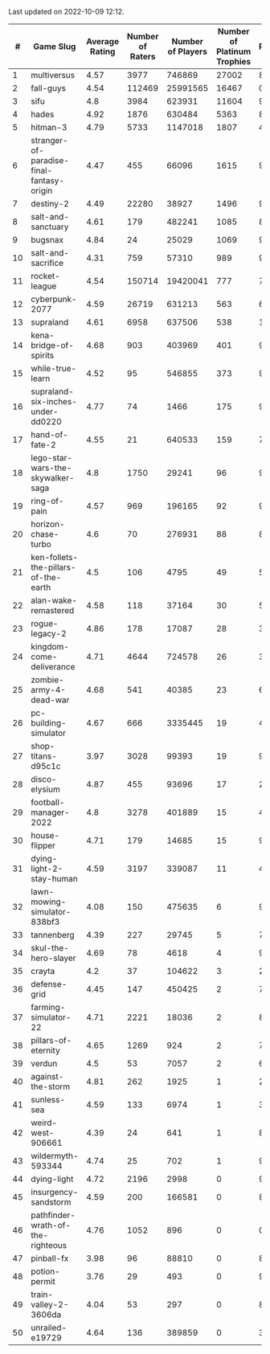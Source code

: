 Last updated on 2022-10-09 12:12.


|#|Game Slug|Average Rating|Number of Raters|Number of Players|Number of Platinum Trophies|Max Rarity (%)|
|---|---|---|---|---|---|---|
|1|multiversus|4.57|3977|746869|27002|81|
|2|fall-guys|4.54|112469|25991565|16467|0.4|
|3|sifu|4.8|3984|623931|11604|96|
|4|hades|4.92|1876|630484|5363|89|
|5|hitman-3|4.79|5733|1147018|1807|48|
|6|stranger-of-paradise-final-fantasy-origin|4.47|455|66096|1615|98|
|7|destiny-2|4.49|22280|38927|1496|98|
|8|salt-and-sanctuary|4.61|179|482241|1085|83|
|9|bugsnax|4.84|24|25029|1069|97|
|10|salt-and-sacrifice|4.31|759|57310|989|91|
|11|rocket-league|4.54|150714|19420041|777|74|
|12|cyberpunk-2077|4.59|26719|631213|563|61|
|13|supraland|4.61|6958|637506|538|100|
|14|kena-bridge-of-spirits|4.68|903|403969|401|94|
|15|while-true-learn|4.52|95|546855|373|93|
|16|supraland-six-inches-under-dd0220|4.77|74|1466|175|99|
|17|hand-of-fate-2|4.55|21|640533|159|72|
|18|lego-star-wars-the-skywalker-saga|4.8|1750|29241|96|98|
|19|ring-of-pain|4.57|969|196165|92|97|
|20|horizon-chase-turbo|4.6|70|276931|88|83|
|21|ken-follets-the-pillars-of-the-earth|4.5|106|4795|49|57|
|22|alan-wake-remastered|4.58|118|37164|30|5|
|23|rogue-legacy-2|4.86|178|17087|28|36|
|24|kingdom-come-deliverance|4.71|4644|724578|26|30|
|25|zombie-army-4-dead-war|4.68|541|40385|23|66|
|26|pc-building-simulator|4.67|666|3335445|19|47|
|27|shop-titans-d95c1c|3.97|3028|99393|19|98|
|28|disco-elysium|4.87|455|93696|17|28|
|29|football-manager-2022|4.8|3278|401889|15|48|
|30|house-flipper|4.71|179|14685|15|93|
|31|dying-light-2-stay-human|4.59|3197|339087|11|48|
|32|lawn-mowing-simulator-838bf3|4.08|150|475635|6|91|
|33|tannenberg|4.39|227|29745|5|78|
|34|skul-the-hero-slayer|4.69|78|4618|4|96|
|35|crayta|4.2|37|104622|3|23|
|36|defense-grid|4.45|147|450425|2|79|
|37|farming-simulator-22|4.71|2221|18036|2|84|
|38|pillars-of-eternity|4.65|1269|924|2|79|
|39|verdun|4.5|53|7057|2|66|
|40|against-the-storm|4.81|262|1925|1|22|
|41|sunless-sea|4.59|133|6974|1|38|
|42|weird-west-906661|4.39|24|641|1|80|
|43|wildermyth-593344|4.74|25|702|1|91|
|44|dying-light|4.72|2196|2998|0|98|
|45|insurgency-sandstorm|4.59|200|166581|0|8|
|46|pathfinder-wrath-of-the-righteous|4.76|1052|896|0|0.1|
|47|pinball-fx|3.98|96|88810|0|86|
|48|potion-permit|3.76|29|493|0|97|
|49|train-valley-2-3606da|4.04|53|297|0|89|
|50|unrailed-e19729|4.64|136|389859|0|39|

